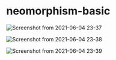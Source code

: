 # neomorphism-basic

![Screenshot from 2021-06-04 23-37](https://user-images.githubusercontent.com/56266493/120845377-61192d80-c58e-11eb-9fb3-249ffedd29e7.png)


![Screenshot from 2021-06-04 23-38](https://user-images.githubusercontent.com/56266493/120845401-6a09ff00-c58e-11eb-9c57-35fd116d2deb.png)


![Screenshot from 2021-06-04 23-39](https://user-images.githubusercontent.com/56266493/120845419-71310d00-c58e-11eb-9b67-1a8e6509af9f.png)


